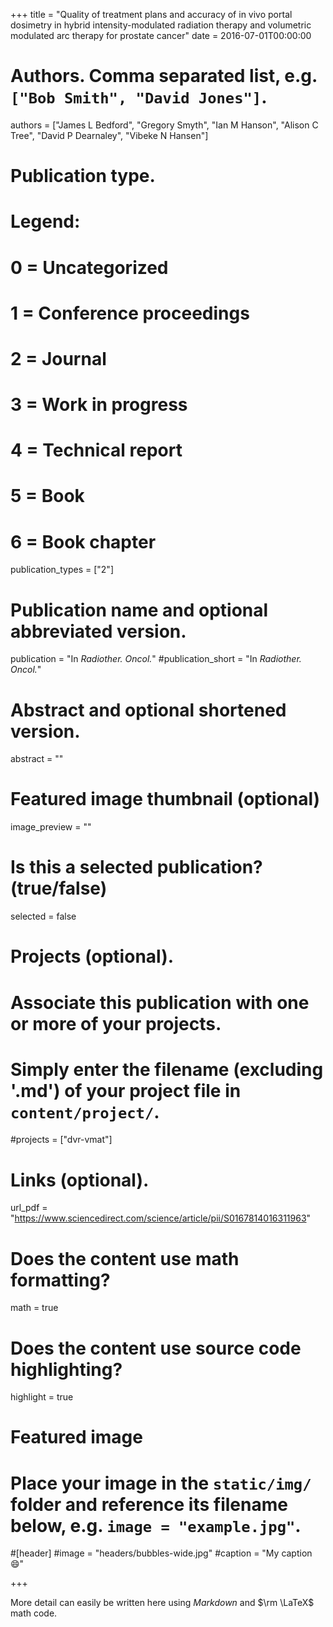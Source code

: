 +++
title = "Quality of treatment plans and accuracy of in vivo portal dosimetry in hybrid intensity-modulated radiation therapy and volumetric modulated arc therapy for prostate cancer"
date = 2016-07-01T00:00:00

# Authors. Comma separated list, e.g. `["Bob Smith", "David Jones"]`.
authors = ["James L Bedford", "Gregory Smyth", "Ian M Hanson", "Alison C Tree", "David P Dearnaley", "Vibeke N Hansen"]


# Publication type.
# Legend:
# 0 = Uncategorized
# 1 = Conference proceedings
# 2 = Journal
# 3 = Work in progress
# 4 = Technical report
# 5 = Book
# 6 = Book chapter
publication_types = ["2"]

# Publication name and optional abbreviated version.
publication = "In *Radiother. Oncol.*"
#publication_short = "In *Radiother. Oncol.*"

# Abstract and optional shortened version.
abstract = ""

# Featured image thumbnail (optional)
image_preview = ""

# Is this a selected publication? (true/false)
selected = false

# Projects (optional).
#   Associate this publication with one or more of your projects.
#   Simply enter the filename (excluding '.md') of your project file in `content/project/`.
#projects = ["dvr-vmat"]

# Links (optional).
url_pdf = "https://www.sciencedirect.com/science/article/pii/S0167814016311963"


# Does the content use math formatting?
math = true

# Does the content use source code highlighting?
highlight = true

# Featured image
# Place your image in the `static/img/` folder and reference its filename below, e.g. `image = "example.jpg"`.
#[header]
#image = "headers/bubbles-wide.jpg"
#caption = "My caption :smile:"

+++

More detail can easily be written here using *Markdown* and $\rm \LaTeX$ math code.
